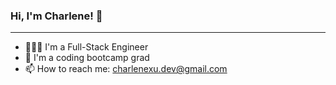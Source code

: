 ### Hi, I'm Charlene! 👋
--------------------------------------------------------

- 👩🏻‍💻 I'm a Full-Stack Engineer
- 🌱 I'm a coding bootcamp grad
- 📫 How to reach me: charlenexu.dev@gmail.com

<!--
**charlenexu20/charlenexu20** is a ✨ _special_ ✨ repository because its `README.md` (this file) appears on your GitHub profile.
-->
